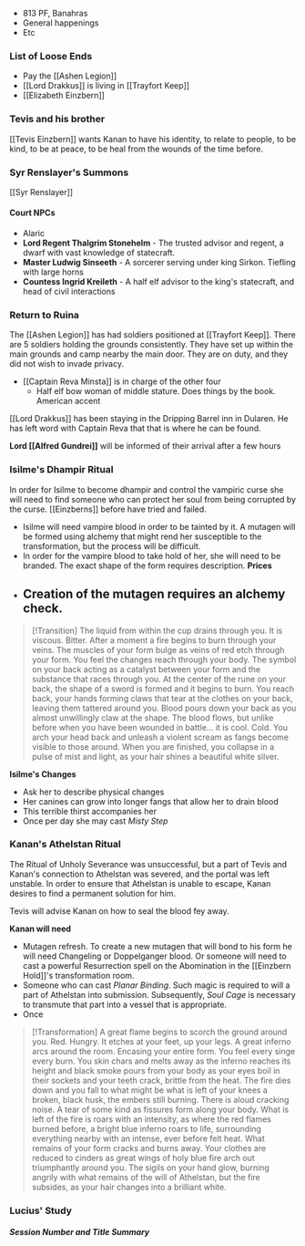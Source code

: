 - 813 PF, Banahras
- General happenings
- Etc

### List of Loose Ends
- Pay the [[Ashen Legion]]
- [[Lord Drakkus]] is living in [[Trayfort Keep]]
- [[Elizabeth Einzbern]]
### Tevis and his brother
[[Tevis Einzbern]] wants Kanan to have his identity, to relate to people, to be kind, to be at peace, to be heal from the wounds of the time before.
### Syr Renslayer's Summons
[[Syr Renslayer]] 
#### Court NPCs
- Alaric
- **Lord Regent Thalgrim Stonehelm** - The trusted advisor and regent, a dwarf with vast knowledge of statecraft.
- **Master Ludwig Sinseeth** - A sorcerer serving under king Sirkon. Tiefling with large horns
- **Countess Ingrid Kreileth** - A half elf advisor to the king's statecraft, and head of civil interactions
### Return to Ruina
The [[Ashen Legion]] has had soldiers positioned at [[Trayfort Keep]]. There are 5 soldiers holding the grounds consistently. They have set up within the main grounds and camp nearby the main door. They are on duty, and they did not wish to invade privacy.
- [[Captain Reva Minsta]] is in charge of the other four
	- Half elf bow woman of middle stature. Does things by the book. American accent

[[Lord Drakkus]] has been staying in the Dripping Barrel inn in Dularen. He has left word with Captain Reva that that is where he can be found.

**Lord [[Alfred Gundrei]]** will be informed of their arrival after a few hours
### Isilme's Dhampir Ritual
In order for Isilme to become dhampir and control the vampiric curse she will need to find someone who can protect her soul from being corrupted by the curse. [[Einzberns]] before have tried and failed. 
- Isilme will need vampire blood in order to be tainted by it. A mutagen will be formed using alchemy that might rend her susceptible to the transformation, but the process will be difficult.
- In order for the vampire blood to take hold of her, she will need to be branded. The exact shape of the form requires description.
**Prices**
- Creation of the mutagen requires an alchemy check. 
	- 

>[!Transition]
>The liquid from within the cup drains through you. It is viscous. Bitter. After a moment a fire begins to burn through your veins. The muscles of your form bulge as veins of red etch through your form. You feel the changes reach through your body. The symbol on your back acting as a catalyst between your form and the substance that races through you. At the center of the rune on your back, the shape of a sword is formed and it begins to burn. You reach back, your hands forming claws that tear at the clothes on your back, leaving them tattered around you. Blood pours down your back as you almost unwillingly claw at the shape. The blood flows, but unlike before when you have been wounded in battle... it is cool. Cold. You arch your head back and unleash a violent scream as fangs become visible to those around. When you are finished, you collapse in a pulse of mist and light, as your hair shines a beautiful white silver.

**Isilme's Changes**
- Ask her to describe physical changes
- Her canines can grow into longer fangs that allow her to drain blood
- This terrible thirst accompanies her
- Once per day she may cast *Misty Step*
### Kanan's Athelstan Ritual
The Ritual of Unholy Severance was unsuccessful, but a part of Tevis and Kanan's connection to Athelstan was severed, and the portal was left unstable. In order to ensure that Athelstan is unable to escape, Kanan desires to find a permanent solution for him.

Tevis will advise Kanan on how to seal the blood fey away.

**Kanan will need**
- Mutagen refresh. To create a new mutagen that will bond to his form he will need Changeling or Doppelganger blood. Or someone will need to cast a powerful Resurrection spell on the Abomination in the [[Einzbern Hold]]'s transformation room.
- Someone who can cast *Planar Binding*. Such magic is required to will a part of Athelstan into submission. Subsequently, *Soul Cage* is necessary to transmute that part into a vessel that is appropriate.
- Once

>[!Transformation]
>A great flame begins to scorch the ground around you. Red. Hungry. It etches at your feet, up your legs. A great inferno arcs around the room. Encasing your entire form. You feel every singe every burn. You skin chars and melts away as the inferno reaches its height and black smoke pours from your body as your eyes boil in their sockets and your teeth crack, brittle from the heat. The fire dies down and you fall to what might be what is left of your knees a broken, black husk, the embers still burning. There is aloud cracking noise. A tear of some kind as fissures form along your body. What is left of the fire is roars with an intensity, as where the red flames burned before, a bright blue inferno roars to life, surrounding everything nearby with an intense, ever before felt heat. What remains of your form cracks and burns away. Your clothes are reduced to cinders as great wings of holy blue fire arch out triumphantly around you. The sigils on your hand glow, burning angrily with what remains  of the will of Athelstan, but the fire subsides, as your hair changes into a brilliant white.


### Lucius' Study

##### Session *Number and Title* Summary